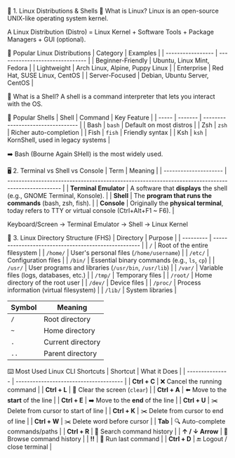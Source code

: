 🐧 1. Linux Distributions & Shells
🔹 What is Linux?
Linux is an open-source UNIX-like operating system kernel.

A Linux Distribution (Distro) = Linux Kernel + Software Tools + Package Managers + GUI (optional).

🔹 Popular Linux Distributions
| Category          | Examples                        |
| ----------------- | ------------------------------- |
| Beginner-Friendly | Ubuntu, Linux Mint, Fedora      |
| Lightweight       | Arch Linux, Alpine, Puppy Linux |
| Enterprise        | Red Hat, SUSE Linux, CentOS     |
| Server-Focused    | Debian, Ubuntu Server, CentOS   |

🔹 What is a Shell?
A shell is a command interpreter that lets you interact with the OS.

🔹 Popular Shells
| Shell | Command | Key Feature                       |
| ----- | ------- | --------------------------------- |
| Bash  | `bash`  | Default on most distros           |
| Zsh   | `zsh`   | Richer auto-completion            |
| Fish  | `fish`  | Friendly syntax                   |
| Ksh   | `ksh`   | KornShell, used in legacy systems |

➡️ Bash (Bourne Again SHell) is the most widely used.

🖥️ 2. Terminal vs Shell vs Console
| Term                  | Meaning                                                                                           |
| --------------------- | ------------------------------------------------------------------------------------------------- |
| **Terminal Emulator** | A software that **displays** the shell (e.g., GNOME Terminal, Konsole).                           |
| **Shell**             | The **program that runs the commands** (bash, zsh, fish).                                         |
| **Console**           | Originally the **physical terminal**, today refers to TTY or virtual console (Ctrl+Alt+F1 \~ F6). |

Keyboard/Screen  -> Terminal Emulator  -> Shell  -> Linux Kernel

📂 3. Linux Directory Structure (FHS)
| Directory | Purpose                                              |
| --------- | ---------------------------------------------------- |
| `/`       | Root of the entire filesystem                        |
| `/home/`  | User's personal files (`/home/username`)             |
| `/etc/`   | Configuration files                                  |
| `/bin/`   | Essential binary commands (e.g., `ls`, `cp`)         |
| `/usr/`   | User programs and libraries (`/usr/bin`, `/usr/lib`) |
| `/var/`   | Variable files (logs, databases, etc.)               |
| `/tmp/`   | Temporary files                                      |
| `/root/`  | Home directory of the root user                      |
| `/dev/`   | Device files                                         |
| `/proc/`  | Process information (virtual filesystem)             |
| `/lib/`   | System libraries                                     |


| Symbol | Meaning           |
| ------ | ----------------- |
| `/`    | Root directory    |
| `~`    | Home directory    |
| `.`    | Current directory |
| `..`   | Parent directory  |

⌨️ Most Used Linux CLI Shortcuts
| Shortcut        | What it Does                           |
| --------------- | -------------------------------------- |
| **Ctrl + C**    | ❌ Cancel the running command          |
| **Ctrl + L**    | 🔄 Clear the screen (`clear`)          |
| **Ctrl + A**    | ⬅️ Move to the **start** of the line   |
| **Ctrl + E**    | ➡️ Move to the **end** of the line     |
| **Ctrl + U**    | ✂️ Delete from cursor to start of line |
| **Ctrl + K**    | ✂️ Delete from cursor to end of line   |
| **Ctrl + W**    | ✂️ Delete word before cursor           |
| **Tab**         | 🔍 Auto-complete commands/paths        |
| **Ctrl + R**    | 🔎 Search command history              |
| **↑ / ↓ Arrow** | 🔁 Browse command history              |
| **!!**          | 🔁 Run last command                    |
| **Ctrl + D**    | 🔚 Logout / close terminal             |

